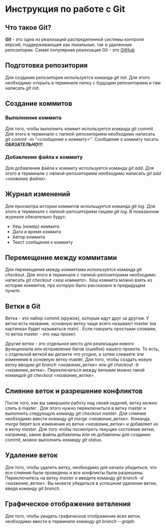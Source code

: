 # Инструкция по работе с Git

## Что такое Git?
***Git*** - это одна из реализаций распределенной системы контроля версий, поддерживающие как локальные, так и удаленные репозитории. Самая популярная реализация Git - это [GitHub](https://github.com)
## Подготовка репозитория
Для создания репозитория используется команда *git init*. Для этого необходимо открыть в терминале папку с будущим репозиторием и там написать *git init*.

## Создание коммитов

### Выполнение коммита
Для того, чтобы выполнить коммит используется команда *git commit*. Для этого в терминале с папкой-репозиторием необходимо написать *git commit -m "<сообщение к коммиту>"*. Сообщение к коммиту писать ***ОБЯЗАТЕЛЬНО!!!***.

### Добавление файла к коммиту
Для добавления файла к коммиту используется команда *git add*. Для этого в терминале с папкой-репозиторием необходимо написать *git add <название файла>*.

## Журнал изменений
Для просмотра истории коммитов испольщуется команда *git log*. Для этого в терминале с папкой-репозиторием пишем *git log*. В показанном журнале обязательно будут:
* Хеш (номер) коммита
* Дата и время коммита
* Автор коммита
* Текст сообщения к коммиту

## Перемещение между коммитами
Для перемещения между коммитами используется команда *git checkout*. Для этого в терминале с папкой-репозиторием необходимо написать *git checkout <хеш коммита>*. Хеш коммита можно взять из истории коммитов, про которую было рассказано в предыдущем пункте.

## Ветки в Git
Ветка - это набор commit (кружок), которые идут друг за другом. У ветки есть название, основную ветку чаще всего называют master (на картинках будет называться main) . Если говорить простыми словами, то ветка master - это наш проект.

Другие ветки - это отдельное место для реализации нового функционала или исправление багов (ошибок) нашего проекта. То есть, с отдельной веткой вы делаете что угодно, а затем сливаете эти изменения в основную ветку master.
Для того, чтобы создать новую ветку вводим *git branch <название_ветки>* или *git checkout -b <название_ветки>*. Переключаться между ветками можно такой командой *git checkout <название_ветки>*.

## Слияние веток и разрешение конфликтов
После того, как вы завершили работу над своей задачей, ветку можно слить в master . Для этого нужно переключиться в ветку master и выполнить следующую команду *git checkout master*. Для слияния необходимо ввести команду *git merge <название_ветки>*. Команда *merge* берет все изменения из ветки *<название_ветки>* и добавляет их в ветку *master*. Для того чтобы посмотреть текущее состояние ветки, например, какие файлы добавлены или не добавлены для создания commit, можно выполнить команду *git status*.

## Удаление веток
Для того, чтобы удалить ветку, необходимо для начала убедиться, что все слияния были проведены и все конфликты были разрешены. Переключитесь на ветку *master* и введите команду *git branch -d <название_ветки>*. Вы можете убедиться в успешном удалении ветки, введя команду *git branch*.

## Графическое отображение ветвления
Для того, чтобы увидеть графическое отображение всех веток, необходимо ввести в терминале команду *git branch --graph*.